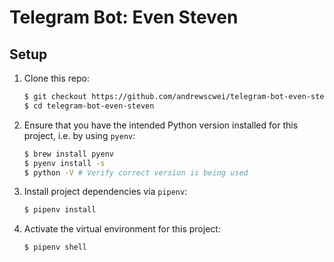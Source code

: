 # Telegram Bot: Even Steven

## Setup

1. Clone this repo:
    ```sh
    $ git checkout https://github.com/andrewscwei/telegram-bot-even-steven
    $ cd telegram-bot-even-steven
    ```
2. Ensure that you have the intended Python version installed for this project, i.e. by using `pyenv`:
    ```sh
    $ brew install pyenv
    $ pyenv install -s
    $ python -V # Verify correct version is being used
    ```
3. Install project dependencies via `pipenv`:
    ```sh
    $ pipenv install
    ```
4. Activate the virtual environment for this project:
    ```sh
    $ pipenv shell
    ```
